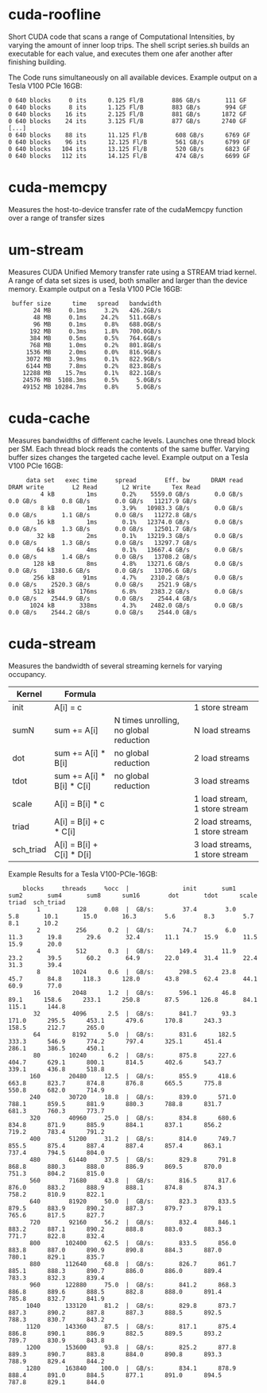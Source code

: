 # cuda-roofline

Short CUDA code that scans a range of Computational Intensities, by varying the amount of inner loop trips. The shell script series.sh builds an executable for each value, and executes them one afer another after finishing building.

The Code runs simultaneously on all available devices. Example output on a Tesla V100 PCIe 16GB:

```console
0 640 blocks     0 its      0.125 Fl/B        886 GB/s       111 GF
0 640 blocks     8 its      1.125 Fl/B        883 GB/s       994 GF
0 640 blocks    16 its      2.125 Fl/B        881 GB/s      1872 GF
0 640 blocks    24 its      3.125 Fl/B        877 GB/s      2740 GF
[...]
0 640 blocks    88 its      11.125 Fl/B        608 GB/s      6769 GF
0 640 blocks    96 its      12.125 Fl/B        561 GB/s      6799 GF
0 640 blocks   104 its      13.125 Fl/B        520 GB/s      6823 GF
0 640 blocks   112 its      14.125 Fl/B        474 GB/s      6699 GF
```


# cuda-memcpy

Measures the host-to-device transfer rate of the cudaMemcpy function over a range of transfer sizes


# um-stream

Measures CUDA Unified Memory transfer rate using a STREAM triad kernel. A range of data set sizes is used, both smaller and larger than the device memory. Example output on a Tesla V100 PCIe 16GB:

```console
 buffer size      time   spread   bandwidth
       24 MB     0.1ms     3.2%   426.2GB/s
       48 MB     0.1ms    24.2%   511.6GB/s
       96 MB     0.1ms     0.8%   688.0GB/s
      192 MB     0.3ms     1.8%   700.0GB/s
      384 MB     0.5ms     0.5%   764.6GB/s
      768 MB     1.0ms     0.2%   801.8GB/s
     1536 MB     2.0ms     0.0%   816.9GB/s
     3072 MB     3.9ms     0.1%   822.9GB/s
     6144 MB     7.8ms     0.2%   823.8GB/s
    12288 MB    15.7ms     0.1%   822.1GB/s
    24576 MB  5108.3ms     0.5%     5.0GB/s
    49152 MB 10284.7ms     0.8%     5.0GB/s
```


# cuda-cache

Measures bandwidths of different cache levels. Launches one thread block per SM. Each thread block reads the contents of the same buffer. Varying buffer sizes changes the targeted cache level. Example output on a Tesla V100 PCIe 16GB:
```console
     data set   exec time     spread        Eff. bw      DRAM read     DRAM write        L2 Read       L2 Write      Tex Read
         4 kB         1ms       0.2%    5559.0 GB/s       0.0 GB/s       0.0 GB/s       0.8 GB/s       0.0 GB/s   11217.9 GB/s
         8 kB         1ms       3.9%   10983.3 GB/s       0.0 GB/s       0.0 GB/s       1.1 GB/s       0.0 GB/s   11272.8 GB/s
        16 kB         1ms       0.1%   12374.0 GB/s       0.0 GB/s       0.0 GB/s       1.3 GB/s       0.0 GB/s   12501.7 GB/s
        32 kB         2ms       0.1%   13219.3 GB/s       0.0 GB/s       0.0 GB/s       1.3 GB/s       0.0 GB/s   13297.7 GB/s
        64 kB         4ms       0.1%   13667.4 GB/s       0.0 GB/s       0.0 GB/s       1.4 GB/s       0.0 GB/s   13708.2 GB/s
       128 kB         8ms       4.8%   13271.6 GB/s       0.0 GB/s       0.0 GB/s    1380.6 GB/s       0.0 GB/s   13706.6 GB/s
       256 kB        91ms       4.7%    2310.2 GB/s       0.0 GB/s       0.0 GB/s    2520.3 GB/s       0.0 GB/s    2521.9 GB/s
       512 kB       176ms       6.8%    2383.2 GB/s       0.0 GB/s       0.0 GB/s    2544.9 GB/s       0.0 GB/s    2544.4 GB/s
      1024 kB       338ms       4.3%    2482.0 GB/s       0.0 GB/s       0.0 GB/s    2544.2 GB/s       0.0 GB/s    2544.0 GB/s
```

# cuda-stream

Measures the bandwidth of several streaming kernels for varying occupancy.


Kernel | Formula |  | |
-------|----------|--|--|
init  | A[i] = c |  | 1 store stream
sumN | sum += A[i] | N times unrolling, no global reduction | N load streams
dot | sum += A[i] * B[i] | no global reduction | 2 load streams
tdot | sum += A[i] * B[i] * C[i] | no global reduction | 3 load streams
scale | A[i] = B[i] * c |  | 1 load stream, 1 store stream
triad | A[i] = B[i] + c * C[i] | | 2 load streams, 1 store stream
sch_triad | A[i] = B[i] + C[i] * D[i] | | 3 load streams, 1 store stream


Example Results for a Tesla V100-PCIe-16GB:
``` console
    blocks     threads     %occ  |               init       sum1       sum2       sum4       sum8      sum16        dot       tdot      scale      triad  sch_triad
        1          128     0.08  |  GB/s:        37.4        3.0        5.8       10.1       15.0       16.3        5.6        8.3        5.7        8.1       10.2
        2          256      0.2  |  GB/s:        74.7        6.0       11.3       19.8       29.6       32.4       11.1       15.9       11.5       15.9       20.0
        4          512      0.3  |  GB/s:       149.4       11.9       23.2       39.5       60.2       64.9       22.0       31.4       22.4       31.3       39.4
        8         1024      0.6  |  GB/s:       298.5       23.8       45.7       84.8      118.3      128.0       43.8       62.4       44.1       60.9       77.0
       16         2048      1.2  |  GB/s:       596.1       46.8       89.1      158.6      233.1      250.8       87.5      126.8       84.1      115.1      144.8
       32         4096      2.5  |  GB/s:       841.7       93.3      171.0      295.5      453.1      479.6      170.8      243.3      158.5      212.7      265.0
       64         8192      5.0  |  GB/s:       831.6      182.5      333.3      546.9      774.2      797.4      325.1      451.4      286.1      386.5      450.1
       80        10240      6.2  |  GB/s:       875.8      227.6      404.7      629.1      800.1      814.5      402.6      543.7      339.1      436.8      518.8
      160        20480     12.5  |  GB/s:       855.9      418.6      663.8      823.7      874.8      876.8      665.5      775.8      550.8      682.0      714.9
      240        30720     18.8  |  GB/s:       839.0      571.0      788.1      859.5      881.9      880.3      788.8      831.7      681.3      760.3      773.7
      320        40960     25.0  |  GB/s:       834.8      680.6      834.8      871.9      885.9      884.1      837.1      856.2      719.2      783.4      791.2
      400        51200     31.2  |  GB/s:       814.0      749.7      855.5      875.4      887.4      887.4      857.4      863.1      737.4      794.5      804.0
      480        61440     37.5  |  GB/s:       829.8      791.8      868.8      880.3      888.0      886.9      869.5      870.0      751.3      804.2      815.0
      560        71680     43.8  |  GB/s:       816.5      817.6      876.0      883.2      888.9      888.1      874.8      874.3      758.2      810.9      822.1
      640        81920     50.0  |  GB/s:       823.3      833.5      879.5      883.9      890.2      887.3      879.7      879.1      765.6      817.5      827.7
      720        92160     56.2  |  GB/s:       832.4      846.1      883.2      887.1      890.2      888.8      883.0      883.3      771.7      822.8      832.4
      800       102400     62.5  |  GB/s:       833.5      856.0      883.8      887.0      890.9      890.8      884.3      887.0      780.1      829.1      835.7
      880       112640     68.8  |  GB/s:       826.7      861.7      885.1      888.3      890.7      886.0      886.0      889.4      783.3      832.3      839.4
      960       122880     75.0  |  GB/s:       841.2      868.3      886.8      889.6      888.5      882.8      888.0      891.4      785.8      832.7      841.9
     1040       133120     81.2  |  GB/s:       829.8      873.7      887.3      890.2      887.8      887.3      888.5      892.5      788.3      830.7      843.2
     1120       143360     87.5  |  GB/s:       817.1      875.4      886.8      890.1      886.9      882.5      889.5      893.2      789.7      830.9      843.8
     1200       153600     93.8  |  GB/s:       825.2      877.8      889.3      890.7      883.8      884.0      890.8      893.3      788.9      829.4      844.2
     1280       163840    100.0  |  GB/s:       834.1      878.9      888.4      891.0      884.5      877.1      891.0      894.5      787.8      829.1      844.0
```
